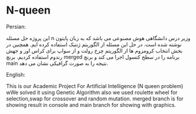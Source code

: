 # N-queen
Persian:

این پروژه حل مسئله n وزیر درس دانشگاهی هوش مصنوعی می باشد که به زبان پایتون نوشته شده است. 
در حل این مسئله از الگوریتم ژنتیک استفاده کرده ایم. همچنین در بخش انتخاب کرومزوم ها از الگوریتم چرخ رولت و از سواپ برای کراس اور و جهش رندوم استفاده کردیم.
برنچ merged برنامه را در سطح کنسول اجرا می کند و برنچ main نتیجه را به صورت گرافیکی نشان می دهد.

English:

This is our Academic Project For Artificial Intelligence (N queen problem)
wWe solved it using Genetic Algorithm also we used roulette wheel for selection,swap for crossover and random mutation.
merged branch is for showing result in console and main branch for showing with graphics.
